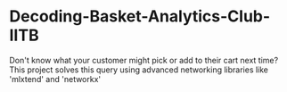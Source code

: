 # Decoding-Basket-Analytics-Club-IITB
Don't know what your customer might pick or add to their cart next time? 
This project solves this query using advanced networking libraries like 'mlxtend' and 'networkx' 
